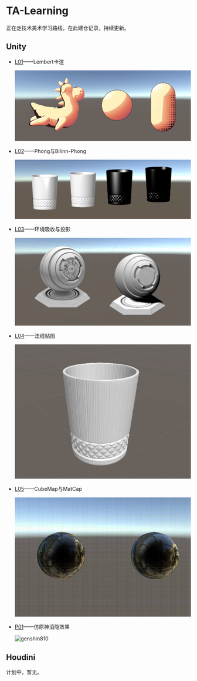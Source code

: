 # TA-Learning

正在走技术美术学习路线，在此建仓记录，持续更新。

## Unity

- [L01](./Unity/L01)——Lembert卡渲

  ![image-20210809214549029](Unity/L01/Pics/image-20210809214549029.png)

- [L02](./Unity/L02)——Phong与Bilinn-Phong

  ![image-20210809215715099](Unity/L02/Pics/image-20210809215715099.png)

- [L03](./Unity/L03)——环境吸收与投影

  ![image-20210809220010907](Unity/L03/Pics/image-20210809220010907.png)
  
- [L04](./Unity/L04)——法线贴图

  ![image-20210809230330461](Unity/L04/Pics/image-20210809230330461.png)
  
- [L05](./Unity/L05)——CubeMap与MatCap

  ![image811](Unity/L05/Pics/2021-08-11%2010-23-20%2000_00_00-00_00_08.gif)

- [P01](./Unity/P01)——仿原神消隐效果

  ![genshin810](Unity/P01/Pics/2021-08-10-21-15-27.gif)

## Houdini

计划中，暂无。

